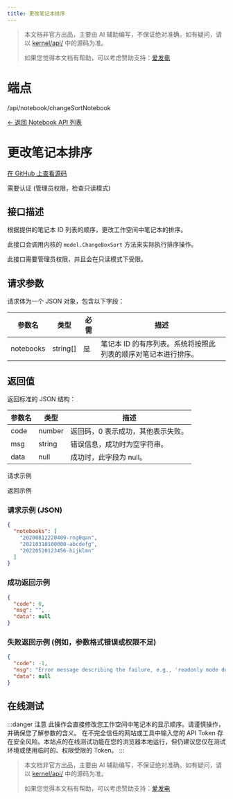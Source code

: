 ```yaml
---
title: 更改笔记本排序
---
```

> 本文档非官方出品，主要由 AI 辅助编写，不保证绝对准确。如有疑问，请以 [kernel/api/](https://github.com/siyuan-note/siyuan/blob/master/kernel/api/) 中的源码为准。
>
> 如果您觉得本文档有帮助，可以考虑赞助支持：[爱发电](https://afdian.com/a/leolee9086?tab=feed)


# 端点

/api/notebook/changeSortNotebook

[← 返回 Notebook API 列表](./index.html)

# 更改笔记本排序

[在 GitHub 上查看源码](https://github.com/siyuan-note/siyuan/blob/master/kernel/api/notebook.go#L70)

需要认证 (管理员权限，检查只读模式)

## 接口描述

根据提供的笔记本 ID 列表的顺序，更改工作空间中笔记本的排序。

此接口会调用内核的 `model.ChangeBoxSort` 方法来实际执行排序操作。

此接口需要管理员权限，并且会在只读模式下受限。

## 请求参数

请求体为一个 JSON 对象，包含以下字段：

| 参数名 | 类型 | 必需 | 描述 |
| --- | --- | --- | --- |
| notebooks | string\[\] | 是 | 笔记本 ID 的有序列表。系统将按照此列表的顺序对笔记本进行排序。 |

## 返回值

返回标准的 JSON 结构：

| 参数名 | 类型 | 描述 |
| --- | --- | --- |
| code | number | 返回码，0 表示成功，其他表示失败。 |
| msg | string | 错误信息，成功时为空字符串。 |
| data | null | 成功时，此字段为 null。 |

请求示例

返回示例

### 请求示例 (JSON)

```json
{
  "notebooks": [
    "20200812220409-rng0qan",
    "20210310100000-abcdefg",
    "20220520123456-hijklmn"
  ]
}
```

### 成功返回示例

```json
{
  "code": 0,
  "msg": "",
  "data": null
}
```

### 失败返回示例 (例如，参数格式错误或权限不足)

```json
{
  "code": -1, 
  "msg": "Error message describing the failure, e.g., 'readonly mode does not support this operation'",
  "data": null
}
```

## 在线测试

:::danger 注意
此操作会直接修改您工作空间中笔记本的显示顺序。请谨慎操作，并确保您了解参数的含义。
在不完全信任的网站或工具中输入您的 API Token 存在安全风险。本站点的在线测试功能在您的浏览器本地运行，但仍建议您仅在测试环境或使用临时的、权限受限的 Token。
:::

<script setup>
import ApiTester from '@theme/components/ApiTester.vue';
</script>

<ClientOnly>
  <ApiTester
    title="测试 changeSortNotebook"
    endpoint="/api/notebook/changeSortNotebook"
    method="POST"
    :params="[
      {
        name: 'notebooks',
        label: '笔记本 ID 列表 (每行一个ID)',
        type: 'textarea',
        required: true,
        description: '按期望的顺序输入笔记本 ID，每行一个。',
        transform: (value) => value.split('\n').map(id => id.trim()).filter(id => id)
      }
    ]"
  />
</ClientOnly>

> 本文档非官方出品，主要由 AI 辅助编写，不保证绝对准确。如有疑问，请以 [kernel/api/](https://github.com/siyuan-note/siyuan/blob/master/kernel/api/) 中的源码为准。
>
> 如果您觉得本文档有帮助，可以考虑赞助支持：[爱发电](https://afdian.com/a/leolee9086?tab=feed)
